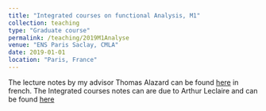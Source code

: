 ```yaml
---
title: "Integrated courses on functional Analysis, M1"
collection: teaching
type: "Graduate course"
permalink: /teaching/2019M1Analyse
venue: "ENS Paris Saclay, CMLA"
date: 2019-01-01
location: "Paris, France"
---
```

The lecture notes by my advisor Thomas Alazard can be found [here](http://talazard.perso.math.cnrs.fr/cours.pdf) in french.
The Integrated courses notes can are due to Arthur Leclaire and can be found [here](https://www.math.u-bordeaux.fr/~aleclaire/analyse_fonctionnelle_M1/leclaire_TD_analyse_fonctionnelle_1718.zip)
